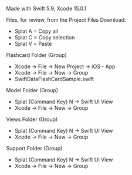 Made with Swift 5.9, Xcode 15.0.1

Files, for review, from the Project Files Download:

* Splat A = Copy all
* Splat C = Copy selection
* Splat V = Paste

Flashcard Folder (Group)
* Xcode -> File -> New Project -> iOS - App
* Xcode -> File -> New -> Group
* SwiftDataFlashCardSample.swift

Model Folder (Group)
* Splat (Command Key) N -> Swift UI View
* Xcode -> File -> New -> Group

Views Folder (Group)
* Splat (Command Key) N -> Swift UI View
* Xcode -> File -> New -> Group

Support Folder (Group)
* Splat (Command Key) N -> Swift UI View
* Xcode -> File -> New -> Group




